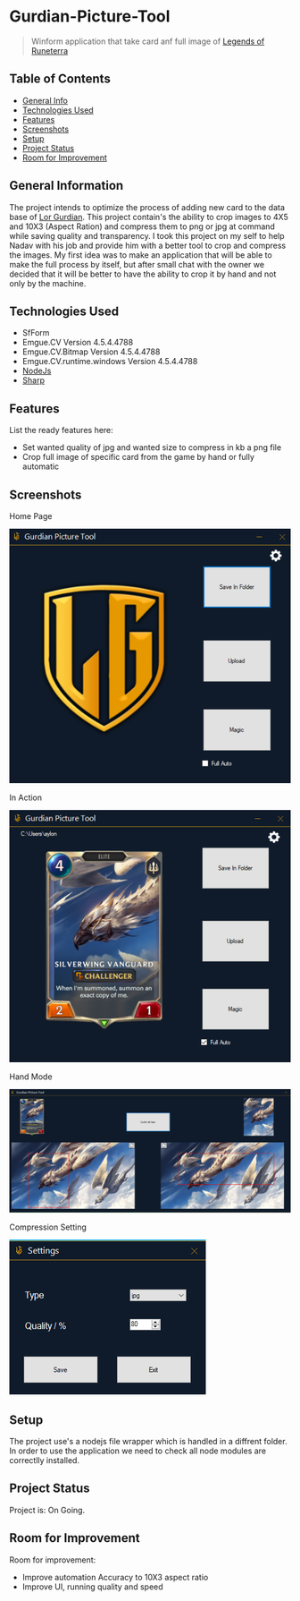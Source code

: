 # Gurdian-Picture-Tool
> Winform application that take card anf full image of  [Legends of Runeterra](https://playruneterra.com/en-us/) 
## Table of Contents
* [General Info](#general-information)
* [Technologies Used](#technologies-used)
* [Features](#features)
* [Screenshots](#screenshots)
* [Setup](#setup)
* [Project Status](#project-status)
* [Room for Improvement](#room-for-improvement)


## General Information
The project intends to optimize the process of adding new card to the data base of [Lor Gurdian](https://lorguardian.com/app/card-library). 
This project contain's the ability to crop images to 4X5 and 10X3 (Aspect Ration)
and compress them to png or jpg at command while saving quality and transparency.
I took this project on my self to help Nadav with his job and provide him with a better tool to crop and compress the images.
My first idea was to make an application that will be able to make the full process by itself, but after small chat with the owner
we decided that it will be better to have the ability to crop it by hand and not only by the machine.


## Technologies Used
- SfForm
- Emgue.CV Version 4.5.4.4788
- Emgue.CV.Bitmap Version 4.5.4.4788
- Emgue.CV.runtime.windows Version 4.5.4.4788
- [NodeJs](https://nodejs.org/en/)
- [Sharp](https://www.npmjs.com/package/sharp)

## Features
List the ready features here:
- Set wanted quality of jpg and wanted size to compress in kb a png file
- Crop full image of specific card from the game by hand or fully automatic


## Screenshots

Home Page

![Home Page](./ScreenShots/GurdianPictureTool.png)

In Action

![In Action](./ScreenShots/InAction.png)

Hand Mode

![Hand Mode](./ScreenShots/HandMode.png)

Compression Setting

![Settings](./ScreenShots/settings.png)


## Setup
The project use's a nodejs file wrapper which is handled in a diffrent folder.
In order to use the application we need to check all node modules are correctlly installed.


## Project Status
Project is: On Going.


## Room for Improvement

Room for improvement:
- Improve automation Accuracy to 10X3 aspect ratio
- Improve UI, running quality and speed 
